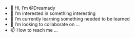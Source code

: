 - 👋 Hi, I’m @Dreamady
- 👀 I’m interested in something interesting
- 🌱 I’m currently learning something needed to be learned
- 💞️ I’m looking to collaborate on ...
- 📫 How to reach me ...

<!---
Dreamady/Dreamady is a ✨ special ✨ repository because its `README.md` (this file) appears on your GitHub profile.
You can click the Preview link to take a look at your changes.
--->
